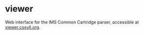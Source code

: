 # viewer

Web interface for the IMS Common Cartridge parser, accessible at [viewer.cosyll.org](https://viewer.cosyll.org).
